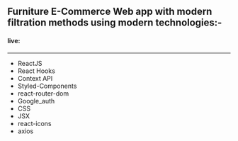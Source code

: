 ## Furniture E-Commerce Web app with modern filtration methods using modern technologies:-
#### live: 
---

- ReactJS
- React Hooks
- Context API
- Styled-Components
- react-router-dom
- Google_auth
- CSS
- JSX
- react-icons
- axios
